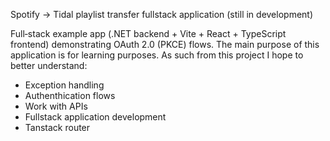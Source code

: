 Spotify -> Tidal playlist transfer fullstack application (still in development) 

Full‑stack example app (.NET backend + Vite + React + TypeScript frontend) demonstrating OAuth 2.0 (PKCE) flows. The main purpose of this application is for learning purposes.
As such from this project I hope to better understand:

- Exception handling
- Authenthication flows
- Work with APIs
- Fullstack application development
- Tanstack router
